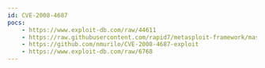 ```yaml
---
id: CVE-2008-4687
pocs:
    - https://www.exploit-db.com/raw/44611
    - https://raw.githubusercontent.com/rapid7/metasploit-framework/master/modules/exploits/multi/http/mantisbt_manage_proj_page_rce.rb
    - https://github.com/nmurilo/CVE-2008-4687-exploit
    - https://www.exploit-db.com/raw/6768
---
```

